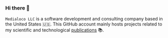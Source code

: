 ### Hi there 👋

`Medialoco LLC` is a software development and consulting company based in the United States 🇺🇸. This GitHub account mainly hosts projects related to my scientific and technological [publications](https://www.benoit-prieur.fr) 📚.



